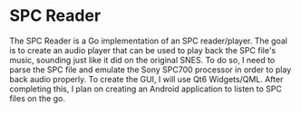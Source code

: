 # SPC Reader
The SPC Reader is a Go implementation of an SPC reader/player. The goal is to create an audio player that can be used to play back the SPC file's music, sounding just like it did on the original SNES. To do so, I need to parse the SPC file and emulate the Sony SPC700 processor in order to play back audio properly. To create the GUI, I will use Qt6 Widgets/QML. After completing this, I plan on creating an Android application to listen to SPC files on the go.